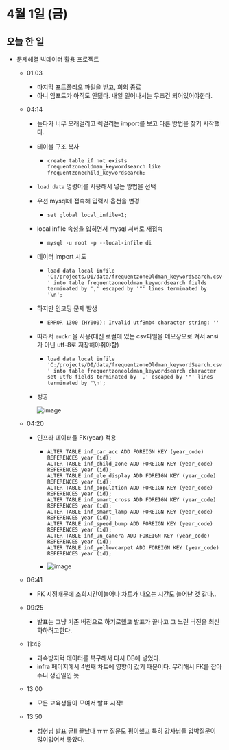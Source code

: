 # 4월 1일 (금)

## 오늘 한 일

* 문제해결 빅데이터 활용 프로젝트
  * 01:03
    * 마지막 포트폴리오 파일을 받고, 회의 종료
    * 아니 임포트가 아직도 안됐다. 내일 일어나서는 무조건 되어있어야한다.
    
  * 04:14
  
    * 놀다가 너무 오래걸리고 렉걸리는 import를 보고 다른 방법을 찾기 시작했다.
  
    * 테이블 구조 복사
  
      * `create table if not exists frequentzoneoldman_keywordsearch like frequentzonechild_keywordsearch;`
  
    * `load data` 명령어를 사용해서 넣는 방법을 선택
  
    * 우선 mysql에 접속해 입력시 옵션을 변경
  
      * `set global local_infile=1;`
  
    * local infile 속성을 입히면서 mysql 서버로 재접속
  
      * `mysql -u root -p --local-infile di`
  
    * 데이터 import 시도
  
      * `load data local infile 'C:/projects/DI/data/frequentzoneOldman_keywordSearch.csv' into table frequentzoneoldman_keywordsearch fields terminated by ',' escaped by '"' lines terminated by '\n';`
  
    * 하지만 인코딩 문제 발생
  
      * `ERROR 1300 (HY000): Invalid utf8mb4 character string: ''`
  
    * 따라서 `euckr` 을 사용(대신 로컬에 있는 csv파일을 메모장으로 켜서 ansi가 아닌 utf-8로 저장해야줘야함)
  
      * `load data local infile 'C:/projects/DI/data/frequentzoneOldman_keywordSearch.csv' into table frequentzoneoldman_keywordsearch character set utf8 fields terminated by ',' escaped by '"' lines terminated by '\n';`
  
    * 성공
  
      ![image](https://user-images.githubusercontent.com/75322297/161132709-a2c650dd-7f8c-4e67-98d4-b218ae6d0a37.png)
  
  * 04:20
  
    * 인프라 데이터들 FK(year) 적용
  
      * ```mysql
        ALTER TABLE inf_car_acc ADD FOREIGN KEY (year_code) REFERENCES year (id);
        ALTER TABLE inf_child_zone ADD FOREIGN KEY (year_code) REFERENCES year (id);
        ALTER TABLE inf_ele_display ADD FOREIGN KEY (year_code) REFERENCES year (id);
        ALTER TABLE inf_population ADD FOREIGN KEY (year_code) REFERENCES year (id);
        ALTER TABLE inf_smart_cross ADD FOREIGN KEY (year_code) REFERENCES year (id);
        ALTER TABLE inf_smart_lamp ADD FOREIGN KEY (year_code) REFERENCES year (id);
        ALTER TABLE inf_speed_bump ADD FOREIGN KEY (year_code) REFERENCES year (id);
        ALTER TABLE inf_un_camera ADD FOREIGN KEY (year_code) REFERENCES year (id);
        ALTER TABLE inf_yellowcarpet ADD FOREIGN KEY (year_code) REFERENCES year (id);
        ```
  
      * ![image](https://user-images.githubusercontent.com/75322297/161133585-97a25961-5c8c-4e2f-9e0a-a990a05edb9e.png)
  
  * 06:41
  
    * FK 지정때문에 조회시간이늘어나 차트가 나오는 시간도 늘어난 것 같다..
  
  * 09:25
  
    * 발표는 그냥 기존 버전으로 하기로했고 발표가 끝나고 그 느린 버전을 최신화하려고한다.
    
  * 11:46
  
    * 과속방지턱 데이터를 복구해서 다시 DB에 넣었다.
    * infra 페이지에서 4번째 차트에 영향이 갔기 때문이다. 무리해서 FK를 잡아주니 생긴일인 듯
  
  * 13:00
  
    * 모든 교육생들이 모여서 발표 시작!
  
  * 13:50
  
    * 성헌님 발표 굳!! 끝났다 ㅠㅠ 질문도 평이했고 특히 강사님들 압박질문이 많이없어서 좋았다.

